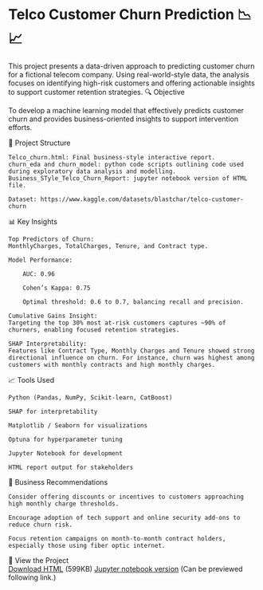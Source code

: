 # Telco Customer Churn Prediction 📉📈

This project presents a data-driven approach to predicting customer churn for a fictional telecom company. Using real-world-style data, the analysis focuses on identifying high-risk customers and offering actionable insights to support customer retention strategies.
🔍 Objective

To develop a machine learning model that effectively predicts customer churn and provides business-oriented insights to support intervention efforts.

📂 Project Structure

    Telco_churn.html: Final business-style interactive report.
    churn_eda and churn_model: python code scripts outlining code used during exploratory data analysis and modelling.
    Business_STyle_Telco_Churn_Report: jupyter notebook version of HTML file.

    Dataset: https://www.kaggle.com/datasets/blastchar/telco-customer-churn

📊 Key Insights

    Top Predictors of Churn:
    MonthlyCharges, TotalCharges, Tenure, and Contract type.

    Model Performance:

        AUC: 0.96

        Cohen’s Kappa: 0.75

        Optimal threshold: 0.6 to 0.7, balancing recall and precision.

    Cumulative Gains Insight:
    Targeting the top 30% most at-risk customers captures ~90% of churners, enabling focused retention strategies.

    SHAP Interpretability:
    Features like Contract Type, Monthly Charges and Tenure showed strong directional influence on churn. For instance, churn was highest among customers with monthly contracts and high monthly charges.

📈 Tools Used

    Python (Pandas, NumPy, Scikit-learn, CatBoost)

    SHAP for interpretability

    Matplotlib / Seaborn for visualizations

    Optuna for hyperparameter tuning

    Jupyter Notebook for development

    HTML report output for stakeholders

🧠 Business Recommendations

    Consider offering discounts or incentives to customers approaching high monthly charge thresholds.

    Encourage adoption of tech support and online security add-ons to reduce churn risk.

    Focus retention campaigns on month-to-month contract holders, especially those using fiber optic internet.
 
 🔗 View the Project   
[Download HTML](https://github.com/tjsladen/Telco-Customer-Churn/blob/578cdf949739061e7c7e870f9ccdaa9976ee76e9/Telco_churn.html) (599KB)
[Jupyter notebook version](https://github.com/tjsladen/Telco-Customer-Churn/blob/25b85c5b796452fc8fc6173cb36a6f83e5472e30/Business_Style_Telco_Churn_Report.ipynb) (Can be previewed following link.)

